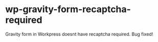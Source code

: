 # wp-gravity-form-recaptcha-required
Gravity form in Workpress doesnt have recaptcha required. Bug fixed!
